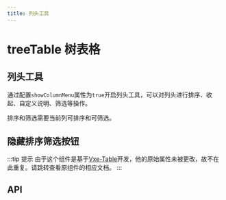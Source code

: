```yaml
---
title: 列头工具
---
```


# treeTable 树表格

## 列头工具

通过配置`showColumnMenu`属性为`true`开启列头工具，可以对列头进行排序、收起、自定义说明、筛选等操作。

排序和筛选需要当前列可排序和可筛选。

<demo path="./headerController.vue" />

## 隐藏排序筛选按钮

<demo path="./hideSortFilter.vue" />

:::tip 提示
由于这个组件是基于[Vxe-Table](https://vxetable.cn/#/table/api)开发，他的原始属性未被更改，故不在此重复。请跳转查看原组件的相应文档。
:::

## API

<API src="../table.json" lang="zh"></API>